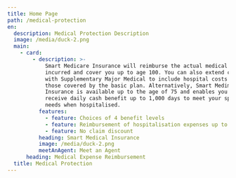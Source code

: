 ```yaml
---
title: Home Page
path: /medical-protection
en:
  description: Medical Protection Description
  image: /media/duck-2.png
  main:
    - card:
        - description: >-
            Smart Medicare Insurance will reimburse the actual medical expenses
            incurred and cover you up to age 100. You can also extend coverage
            with Supplementary Major Medical to include hospital costs over
            those covered by the basic plan. Alternatively, Smart Medimoney
            Insurance is available up to the age of 75 and enables you to
            receive daily cash benefit up to 1,000 days to meet your specific
            needs when hospitalised.
          features:
            - feature: Choices of 4 benefit levels
            - feature: Reimbursement of hospitalisation expenses up to age 100
            - feature: No claim discount
          heading: Smart Medical Insurance
          image: /media/duck-2.png
          meetAnAgent: Meet an Agent
      heading: Medical Expense Reimbursement
  title: Medical Protection
---
```


